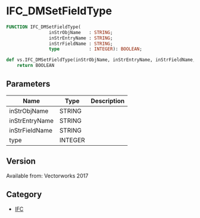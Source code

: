 # IFC_DMSetFieldType

```pascal
FUNCTION IFC_DMSetFieldType(
				inStrObjName   : STRING;
				inStrEntryName : STRING;
				inStrFieldName : STRING;
				type           : INTEGER): BOOLEAN;
```

```python
def vs.IFC_DMSetFieldType(inStrObjName, inStrEntryName, inStrFieldName, type):
    return BOOLEAN
```

## Parameters
|Name|Type|Description|
|---|---|---|
|inStrObjName|STRING|   |
|inStrEntryName|STRING|   |
|inStrFieldName|STRING|   |
|type|INTEGER|   |

## Version
Available from: Vectorworks 2017

## Category
* [IFC](../Categories/IFC.md)
